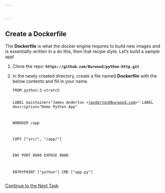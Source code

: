 ```yaml
---


---
```


<h2 id="create-a-dockerfile">Create a Dockerfile</h2>
<p>The <strong>Dockerfile</strong> is what the docker engine requires to build new images and is essentially written in a do this, then that recipe style. Let’s build a sample app!</p>
<ol>
<li>
<p>Clone the repo:  <strong><code>https://github.com/Burwood/python-http.git</code></strong></p>
</li>
<li>
<p>In the newly created directory, create a file named <strong>Dockerfile</strong> with the below contents and fill in your name.</p>
<pre><code>FROM python:3-stretch

LABEL maintainer="James Anderton &lt;janderton@burwood.com&gt;"
LABEL description="Demo Python App"

WORKDIR /app

COPY ["src/", "/app/"]

ENV PORT 8080
EXPOSE 8080

ENTRYPOINT ["python"]
CMD ["app.py"]
</code></pre>
</li>
</ol>
<p><a href="https://github.com/Burwood/containers101/blob/master/containers_lab/task_5.md">Continue to the Next Task</a></p>

